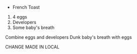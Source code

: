 * French Toast

1. 4 eggs
2. Developers
3. Some baby's breath


Combine eggs and developers
Dunk baby's breath with eggs

CHANGE MADE IN LOCAL